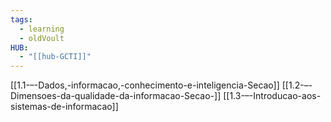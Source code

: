 ```yaml
---
tags:
  - learning
  - oldVoult
HUB:
  - "[[hub-GCTI]]"
---
```

[[1.1-–-Dados,-informacao,-conhecimento-e-inteligencia-Secao]]
[[1.2-–-Dimensoes-da-qualidade-da-informacao-Secao-]]
[[1.3-–-Introducao-aos-sistemas-de-informacao]]

